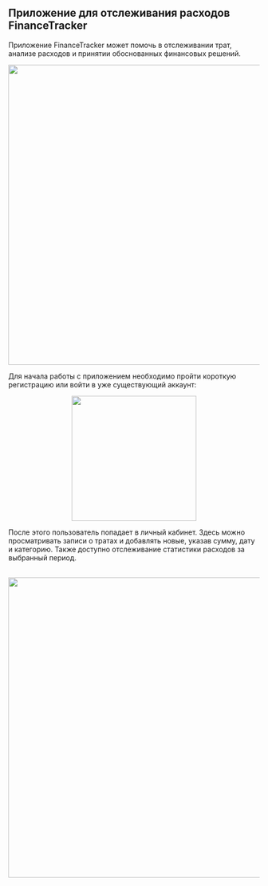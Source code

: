 ## Приложение для отслеживания расходов FinanceTracker

Приложение FinanceTracker может помочь в отслеживании трат, анализе расходов и принятии обоснованных финансовых решений. 

<p align="center">
  <img width="600" src="https://github.com/user-attachments/assets/83baf159-664a-41e2-b839-9d7c25db1b8e">
</p>

Для начала работы с приложением необходимо пройти короткую регистрацию или войти в уже существующий аккаунт:

<p align="center">
  <img width="250" src="https://github.com/user-attachments/assets/cf4d0664-cc1f-4e3c-bb30-9249fffed4ad">
</p>

После этого пользователь попадает в личный кабинет. Здесь можно просматривать записи о тратах и добавлять новые, указав сумму, дату и категорию. Также доступно отслеживание статистики расходов за выбранный период.
</br>
</br>
<p align="center">
  <img width="600" src="https://github.com/user-attachments/assets/8508d53e-c5d9-4480-920c-a5628435ba0b">
</p>


